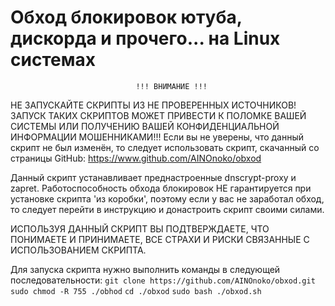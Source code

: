# Обход блокировок ютуба, дискорда и прочего... на Linux системах

                                !!! ВНИМАНИЕ !!!

НЕ ЗАПУСКАЙТЕ СКРИПТЫ ИЗ НЕ ПРОВЕРЕННЫХ ИСТОЧНИКОВ! ЗАПУСК ТАКИХ СКРИПТОВ МОЖЕТ
ПРИВЕСТИ   К  ПОЛОМКЕ   ВАШЕЙ  СИСТЕМЫ  ИЛИ  ПОЛУЧЕНИЮ  ВАШЕЙ  КОНФИДЕНЦИАЛЬНОЙ
ИНФОРМАЦИИ МОШЕННИКАМИ!!! Если вы не уверены, что данный скрипт не был изменён,
то следует использовать скрипт, скачанный со страницы GitHub:
                                         https://www.github.com/AINOnoko/obxod

Данный   скрипт   устанавливает   преднастроенные   dnscrypt-proxy   и  zapret.
Работоспособность  обхода  блокировок  НЕ  гарантируется  при установке скрипта
'из коробки',  поэтому  если  у  вас  не  заработал обход, то следует перейти в
инструкцию и донастроить скрипт своими силами.

ИСПОЛЬЗУЯ  ДАННЫЙ  СКРИПТ  ВЫ  ПОДТВЕРЖДАЕТЕ,  ЧТО  ПОНИМАЕТЕ И ПРИНИМАЕТЕ, ВСЕ
СТРАХИ  И  РИСКИ  СВЯЗАННЫЕ  С  ИСПОЛЬЗОВАНИЕМ  СКРИПТА.

Для запуска скрипта нужно выполнить команды в следующей последовательности:
`git clone https://github.com/AINOnoko/obxod.git`
`sudo chmod -R 755 ./obhod` 
`cd ./obxod`
`sudo bash ./obxod.sh`

